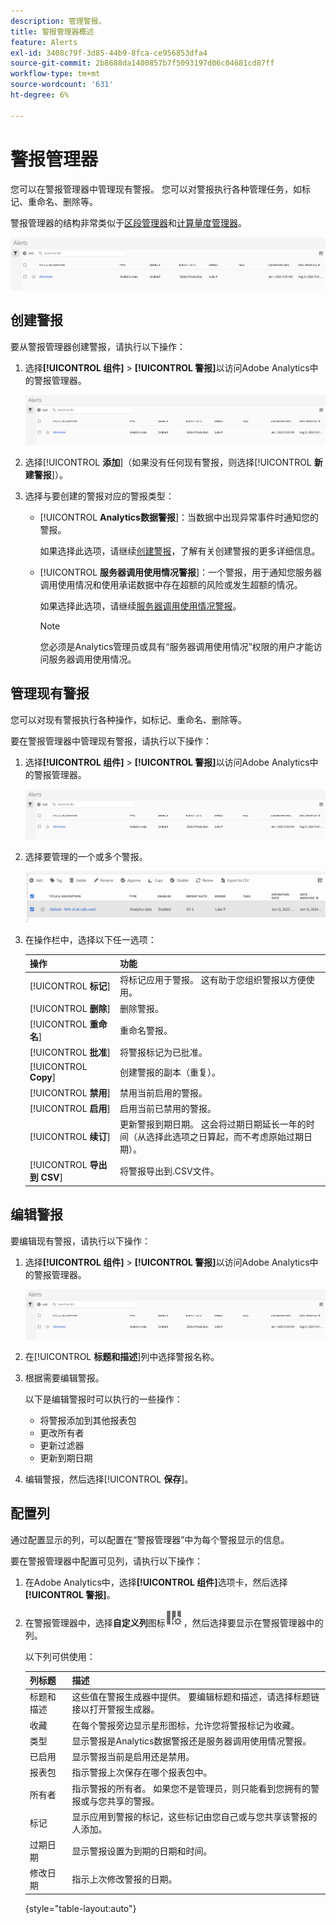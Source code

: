 ```yaml
---
description: 管理警报。
title: 警报管理器概述
feature: Alerts
exl-id: 3408c79f-3d85-44b9-8fca-ce956853dfa4
source-git-commit: 2b8688da1400857b7f5093197d06c04681cd87ff
workflow-type: tm+mt
source-wordcount: '631'
ht-degree: 6%

---
```


# 警报管理器

您可以在警报管理器中管理现有警报。 您可以对警报执行各种管理任务，如标记、重命名、删除等。

警报管理器的结构非常类似于[区段管理器](https://experienceleague.adobe.com/docs/analytics/components/segmentation/segmentation-workflow/seg-manage.html?lang=zh-Hans)和[计算量度管理器](https://experienceleague.adobe.com/docs/analytics/components/calculated-metrics/calcmetric-workflow/cm-manager.html?lang=zh-Hans)。

![](assets/alert-manager.png)

## 创建警报

要从警报管理器创建警报，请执行以下操作：

1. 选择&#x200B;**[!UICONTROL 组件]** > **[!UICONTROL 警报]**&#x200B;以访问Adobe Analytics中的警报管理器。

   ![](assets/alert-manager.png)

1. 选择&#x200B;[!UICONTROL **添加**]（如果没有任何现有警报，则选择&#x200B;[!UICONTROL **新建警报**]）。

1. 选择与要创建的警报对应的警报类型：

   * [!UICONTROL **Analytics数据警报**]：当数据中出现异常事件时通知您的警报。

     如果选择此选项，请继续[创建警报](/help/components/c-alerts/alert-builder.md)，了解有关创建警报的更多详细信息。

   * [!UICONTROL **服务器调用使用情况警报**]：一个警报，用于通知您服务器调用使用情况和使用承诺数据中存在超额的风险或发生超额的情况。

     如果选择此选项，请继续[服务器调用使用情况警报](/help/admin/admin/c-server-call-usage/scu-alerts.md)。

     >[!NOTE]
     >
     >您必须是Analytics管理员或具有“服务器调用使用情况”权限的用户才能访问服务器调用使用情况。

## 管理现有警报

您可以对现有警报执行各种操作，如标记、重命名、删除等。

要在警报管理器中管理现有警报，请执行以下操作：

1. 选择&#x200B;**[!UICONTROL 组件]** > **[!UICONTROL 警报]**&#x200B;以访问Adobe Analytics中的警报管理器。

   ![](assets/alert-manager.png)

1. 选择要管理的一个或多个警报。

   ![](assets/alert-manager-tasks.png)

1. 在操作栏中，选择以下任一选项：

   | 操作 | 功能 |
   |---------|----------|
   | [!UICONTROL **标记**] | 将标记应用于警报。 这有助于您组织警报以方便使用。 |
   | [!UICONTROL **删除**] | 删除警报。 |
   | [!UICONTROL **重命名**] | 重命名警报。 |
   | [!UICONTROL **批准**] | 将警报标记为已批准。 |
   | [!UICONTROL **Copy**] | 创建警报的副本（重复）。 |
   | [!UICONTROL **禁用**] | 禁用当前启用的警报。 |
   | [!UICONTROL **启用**] | 启用当前已禁用的警报。 |
   | [!UICONTROL **续订**] | 更新警报到期日期。 这会将过期日期延长一年的时间（从选择此选项之日算起，而不考虑原始过期日期）。 |
   | [!UICONTROL **导出到 CSV**] | 将警报导出到.CSV文件。 |

## 编辑警报

要编辑现有警报，请执行以下操作：

1. 选择&#x200B;**[!UICONTROL 组件]** > **[!UICONTROL 警报]**&#x200B;以访问Adobe Analytics中的警报管理器。

   ![](assets/alert-manager.png)

1. 在&#x200B;[!UICONTROL **标题和描述**]&#x200B;列中选择警报名称。

1. 根据需要编辑警报。

   以下是编辑警报时可以执行的一些操作：

   * 将警报添加到其他报表包
   * 更改所有者
   * 更新过滤器
   * 更新到期日期

1. 编辑警报，然后选择&#x200B;[!UICONTROL **保存**]。

## 配置列

通过配置显示的列，可以配置在“警报管理器”中为每个警报显示的信息。

要在警报管理器中配置可见列，请执行以下操作：

1. 在Adobe Analytics中，选择&#x200B;**[!UICONTROL 组件]**&#x200B;选项卡，然后选择&#x200B;**[!UICONTROL 警报]**。

1. 在警报管理器中，选择&#x200B;**自定义列**&#x200B;图标![自定义列图标](assets/customize-columns-icon.png)，然后选择要显示在警报管理器中的列。

   以下列可供使用：

   | 列标题 | 描述 |
   |---|---|
   | 标题和描述 | 这些值在警报生成器中提供。 要编辑标题和描述，请选择标题链接以打开警报生成器。 |
   | 收藏 | 在每个警报旁边显示星形图标，允许您将警报标记为收藏。<!-- For more information, see [Mark calculated metrics as favorites](/help/components/c-calcmetrics/c-workflow/cm-workflow/cm-favorite.md). --> |
   | 类型 | 显示警报是Analytics数据警报还是服务器调用使用情况警报。 |
   | 已启用 | 显示警报当前是启用还是禁用。 |
   | 报表包 | 指示警报上次保存在哪个报表包中。 |
   | 所有者 | 指示警报的所有者。 如果您不是管理员，则只能看到您拥有的警报或与您共享的警报。 |
   | 标记 | 显示应用到警报的标记，这些标记由您自己或与您共享该警报的人添加。 |
   | 过期日期 | 显示警报设置为到期的日期和时间。 |
   | 修改日期 | 指示上次修改警报的日期。 |

   {style="table-layout:auto"}

   <!-- When "Last used" column is added, add this information as the description: Shows the date when the alert was last used. <p>This information can help you determine whether a component is valuable to users in your organization, where it is used, and if it needs to be deleted or modified.</p><p>Consider the following when viewing this column:</p><ul><li>This information does not include usage from the API, Report Builder, or Data Warehouse.</li><li>For some components, this column might not contain data if the component was last used prior to September 2023.</li></ul> -->


